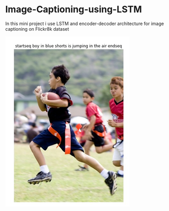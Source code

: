 # Image-Captioning-using-LSTM
In this mini project i use LSTM and encoder-decoder architecture for image captioning on Flickr8k dataset

![alt text](https://github.com/hgoli02/Image-Captioning-using-LSTM/blob/master/img1.jpg)
